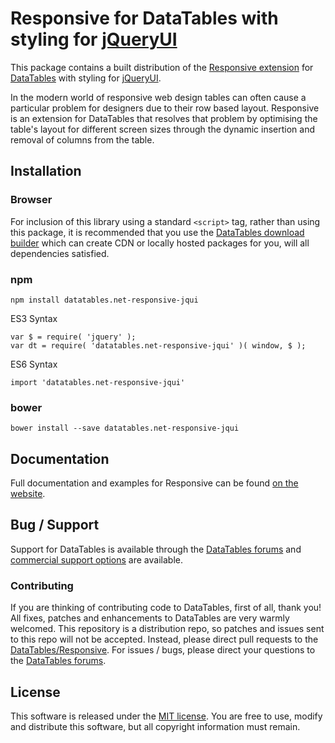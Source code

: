 # Responsive for DataTables with styling for [jQueryUI](http://jqueryui.com/)

This package contains a built distribution of the [Responsive extension](https://datatables.net/extensions/Responsive) for [DataTables](https://datatables.net/) with styling for [jQueryUI](http://jqueryui.com/).

In the modern world of responsive web design tables can often cause a particular problem for designers due to their row based layout. Responsive is an extension for DataTables that resolves that problem by optimising the table's layout for different screen sizes through the dynamic insertion and removal of columns from the table.


## Installation

### Browser

For inclusion of this library using a standard `<script>` tag, rather than using this package, it is recommended that you use the [DataTables download builder](//datatables.net/download) which can create CDN or locally hosted packages for you, will all dependencies satisfied.

### npm

```
npm install datatables.net-responsive-jqui
```

ES3 Syntax
```
var $ = require( 'jquery' );
var dt = require( 'datatables.net-responsive-jqui' )( window, $ );
```

ES6 Syntax
```
import 'datatables.net-responsive-jqui'
```

### bower

```
bower install --save datatables.net-responsive-jqui
```



## Documentation

Full documentation and examples for Responsive can be found [on the website](https://datatables.net/extensions/responsive).


## Bug / Support

Support for DataTables is available through the [DataTables forums](//datatables.net/forums) and [commercial support options](//datatables.net/support) are available.


### Contributing

If you are thinking of contributing code to DataTables, first of all, thank you! All fixes, patches and enhancements to DataTables are very warmly welcomed. This repository is a distribution repo, so patches and issues sent to this repo will not be accepted. Instead, please direct pull requests to the [DataTables/Responsive](http://github.com/DataTables/Responsive). For issues / bugs, please direct your questions to the [DataTables forums](//datatables.net/forums).


## License

This software is released under the [MIT license](//datatables.net/license). You are free to use, modify and distribute this software, but all copyright information must remain.

